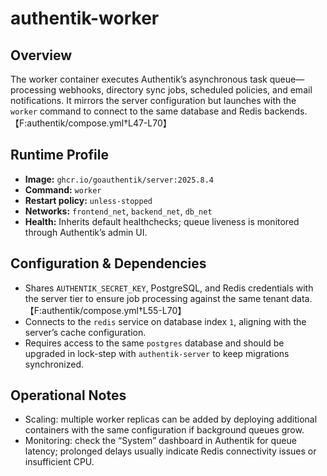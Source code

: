 # authentik-worker

## Overview
The worker container executes Authentik’s asynchronous task queue—processing webhooks, directory sync jobs, scheduled policies, and email notifications. It mirrors the server configuration but launches with the `worker` command to connect to the same database and Redis backends.【F:authentik/compose.yml†L47-L70】

## Runtime Profile
- **Image:** `ghcr.io/goauthentik/server:2025.8.4`
- **Command:** `worker`
- **Restart policy:** `unless-stopped`
- **Networks:** `frontend_net`, `backend_net`, `db_net`
- **Health:** Inherits default healthchecks; queue liveness is monitored through Authentik’s admin UI.

## Configuration & Dependencies
- Shares `AUTHENTIK_SECRET_KEY`, PostgreSQL, and Redis credentials with the server tier to ensure job processing against the same tenant data.【F:authentik/compose.yml†L55-L70】
- Connects to the `redis` service on database index `1`, aligning with the server’s cache configuration.
- Requires access to the same `postgres` database and should be upgraded in lock-step with `authentik-server` to keep migrations synchronized.

## Operational Notes
- Scaling: multiple worker replicas can be added by deploying additional containers with the same configuration if background queues grow.
- Monitoring: check the “System” dashboard in Authentik for queue latency; prolonged delays usually indicate Redis connectivity issues or insufficient CPU.

